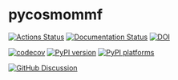 # pycosmommf

[![Actions Status][actions-badge]][actions-link]
[![Documentation Status][rtd-badge]][rtd-link]
[![DOI](https://zenodo.org/badge/770792459.svg)](https://doi.org/10.5281/zenodo.14876495)

[![codecov](https://codecov.io/gh/James11222/PyCosmoMMF/graph/badge.svg?token=UCHHHXEV2D)](https://codecov.io/gh/James11222/PyCosmoMMF)
[![PyPI version][pypi-version]][pypi-link]
[![PyPI platforms][pypi-platforms]][pypi-link]

[![GitHub Discussion][github-discussions-badge]][github-discussions-link]

<!-- SPHINX-START -->

<!-- prettier-ignore-start -->
[actions-badge]:            https://github.com/James11222/pycosmommf/workflows/CI/badge.svg
[actions-link]:             https://github.com/James11222/pycosmommf/actions
[conda-badge]:              https://img.shields.io/conda/vn/conda-forge/pycosmommf
[conda-link]:               https://github.com/conda-forge/pycosmommf-feedstock
[github-discussions-badge]: https://img.shields.io/static/v1?label=Discussions&message=Ask&color=blue&logo=github
[github-discussions-link]:  https://github.com/James11222/pycosmommf/discussions
[pypi-link]:                https://pypi.org/project/pycosmommf/
[pypi-platforms]:           https://img.shields.io/pypi/pyversions/pycosmommf
[pypi-version]:             https://img.shields.io/pypi/v/pycosmommf
[rtd-badge]:                https://readthedocs.org/projects/pycosmommf/badge/?version=latest
[rtd-link]:                 https://pycosmommf.readthedocs.io/en/latest/?badge=latest

<!-- prettier-ignore-end -->
